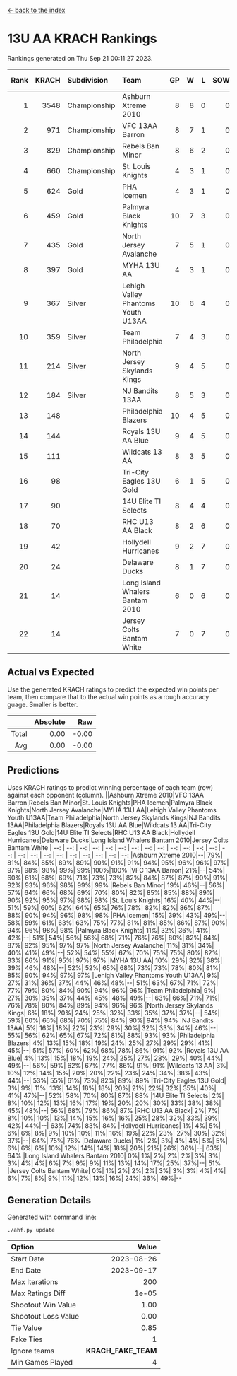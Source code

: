 [<- back to the index](readme.md)
# 13U AA KRACH Rankings
Rankings generated on Thu Sep 21 00:11:27 2023.

Rank|KRACH|Subdivision|Team|GP|W|L|SOW|SOL|T|SoS|Exp Wins|Win Diff
---:|---:|:---|:---|---:|---:|---:|---:|---:|---:|---:|---:|---:
1|3548|Championship|Ashburn Xtreme 2010|8|8|0|0|0|0|368|8.8|-0.0
2|971|Championship|VFC 13AA Barron|8|7|1|0|0|0|250|7.9|0.0
3|829|Championship|Rebels Ban Minor|8|6|2|0|0|0|647|6.8|-0.0
4|660|Championship|St. Louis Knights|4|3|1|0|0|0|866|3.8|-0.0
5|624|Gold|PHA Icemen|4|3|1|0|0|0|437|3.9|0.0
6|459|Gold|Palmyra Black Knights|10|7|3|0|0|0|756|7.8|-0.0
7|435|Gold|North Jersey Avalanche|7|5|1|0|0|1|237|6.7|0.0
8|397|Gold|MYHA 13U AA|4|3|1|0|0|0|260|3.9|0.0
9|367|Silver|Lehigh Valley Phantoms Youth U13AA|10|6|4|0|0|0|603|6.9|0.0
10|359|Silver|Team Philadelphia|7|4|3|0|0|0|374|4.9|0.0
11|214|Silver|North Jersey Skylands Kings|9|4|5|0|0|0|462|4.9|0.0
12|184|Silver|NJ Bandits 13AA|8|5|3|0|0|0|223|5.9|0.0
13|148||Philadelphia Blazers|10|4|5|0|0|1|776|5.7|0.0
14|144||Royals 13U AA Blue|9|4|5|0|0|0|262|4.9|0.0
15|111||Wildcats 13 AA|8|3|5|0|0|0|280|3.9|0.0
16|98||Tri-City Eagles 13U Gold|6|1|5|0|0|0|493|1.9|0.0
17|90||14U Elite TI Selects|8|4|4|0|0|0|182|4.9|0.0
18|70||RHC U13 AA Black|8|2|6|0|0|0|252|2.9|0.0
19|42||Hollydell Hurricanes|9|2|7|0|0|0|537|2.9|0.0
20|24||Delaware Ducks|8|1|7|0|0|0|198|1.9|0.0
21|14||Long Island Whalers Bantam 2010|6|0|6|0|0|0|211|0.9|0.0
22|14||Jersey Colts Bantam White|7|0|7|0|0|0|252|0.9|0.0

## Actual vs Expected
Use the generated KRACH ratings to predict the expected win points per team, then compare that to the actual win points as a rough accuracy guage. Smaller is better.

||Absolute|Raw
|---:|---:|---:
|Total|0.00|-0.00
|Avg|0.00|-0.00

## Predictions
Uses KRACH ratings to predict winning percentage of each team (row) against each opponent (column).
||Ashburn Xtreme 2010|VFC 13AA Barron|Rebels Ban Minor|St. Louis Knights|PHA Icemen|Palmyra Black Knights|North Jersey Avalanche|MYHA 13U AA|Lehigh Valley Phantoms Youth U13AA|Team Philadelphia|North Jersey Skylands Kings|NJ Bandits 13AA|Philadelphia Blazers|Royals 13U AA Blue|Wildcats 13 AA|Tri-City Eagles 13U Gold|14U Elite TI Selects|RHC U13 AA Black|Hollydell Hurricanes|Delaware Ducks|Long Island Whalers Bantam 2010|Jersey Colts Bantam White
| --: | --: | --: | --: | --: | --: | --: | --: | --: | --: | --: | --: | --: | --: | --: | --: | --: | --: | --: | --: | --: | --: | --: 
|Ashburn Xtreme 2010|--| 79%| 81%| 84%| 85%| 89%| 89%| 90%| 91%| 91%| 94%| 95%| 96%| 96%| 97%| 97%| 98%| 98%| 99%| 99%|100%|100%
|VFC 13AA Barron| 21%|--| 54%| 60%| 61%| 68%| 69%| 71%| 73%| 73%| 82%| 84%| 87%| 87%| 90%| 91%| 92%| 93%| 96%| 98%| 99%| 99%
|Rebels Ban Minor| 19%| 46%|--| 56%| 57%| 64%| 66%| 68%| 69%| 70%| 80%| 82%| 85%| 85%| 88%| 89%| 90%| 92%| 95%| 97%| 98%| 98%
|St. Louis Knights| 16%| 40%| 44%|--| 51%| 59%| 60%| 62%| 64%| 65%| 76%| 78%| 82%| 82%| 86%| 87%| 88%| 90%| 94%| 96%| 98%| 98%
|PHA Icemen| 15%| 39%| 43%| 49%|--| 58%| 59%| 61%| 63%| 63%| 75%| 77%| 81%| 81%| 85%| 86%| 87%| 90%| 94%| 96%| 98%| 98%
|Palmyra Black Knights| 11%| 32%| 36%| 41%| 42%|--| 51%| 54%| 56%| 56%| 68%| 71%| 76%| 76%| 80%| 82%| 84%| 87%| 92%| 95%| 97%| 97%
|North Jersey Avalanche| 11%| 31%| 34%| 40%| 41%| 49%|--| 52%| 54%| 55%| 67%| 70%| 75%| 75%| 80%| 82%| 83%| 86%| 91%| 95%| 97%| 97%
|MYHA 13U AA| 10%| 29%| 32%| 38%| 39%| 46%| 48%|--| 52%| 52%| 65%| 68%| 73%| 73%| 78%| 80%| 81%| 85%| 90%| 94%| 97%| 97%
|Lehigh Valley Phantoms Youth U13AA|  9%| 27%| 31%| 36%| 37%| 44%| 46%| 48%|--| 51%| 63%| 67%| 71%| 72%| 77%| 79%| 80%| 84%| 90%| 94%| 96%| 96%
|Team Philadelphia|  9%| 27%| 30%| 35%| 37%| 44%| 45%| 48%| 49%|--| 63%| 66%| 71%| 71%| 76%| 78%| 80%| 84%| 89%| 94%| 96%| 96%
|North Jersey Skylands Kings|  6%| 18%| 20%| 24%| 25%| 32%| 33%| 35%| 37%| 37%|--| 54%| 59%| 60%| 66%| 68%| 70%| 75%| 84%| 90%| 94%| 94%
|NJ Bandits 13AA|  5%| 16%| 18%| 22%| 23%| 29%| 30%| 32%| 33%| 34%| 46%|--| 55%| 56%| 62%| 65%| 67%| 72%| 81%| 88%| 93%| 93%
|Philadelphia Blazers|  4%| 13%| 15%| 18%| 19%| 24%| 25%| 27%| 29%| 29%| 41%| 45%|--| 51%| 57%| 60%| 62%| 68%| 78%| 86%| 91%| 92%
|Royals 13U AA Blue|  4%| 13%| 15%| 18%| 19%| 24%| 25%| 27%| 28%| 29%| 40%| 44%| 49%|--| 56%| 59%| 62%| 67%| 77%| 86%| 91%| 91%
|Wildcats 13 AA|  3%| 10%| 12%| 14%| 15%| 20%| 20%| 22%| 23%| 24%| 34%| 38%| 43%| 44%|--| 53%| 55%| 61%| 73%| 82%| 89%| 89%
|Tri-City Eagles 13U Gold|  3%|  9%| 11%| 13%| 14%| 18%| 18%| 20%| 21%| 22%| 32%| 35%| 40%| 41%| 47%|--| 52%| 58%| 70%| 80%| 87%| 88%
|14U Elite TI Selects|  2%|  8%| 10%| 12%| 13%| 16%| 17%| 19%| 20%| 20%| 30%| 33%| 38%| 38%| 45%| 48%|--| 56%| 68%| 79%| 86%| 87%
|RHC U13 AA Black|  2%|  7%|  8%| 10%| 10%| 13%| 14%| 15%| 16%| 16%| 25%| 28%| 32%| 33%| 39%| 42%| 44%|--| 63%| 74%| 83%| 84%
|Hollydell Hurricanes|  1%|  4%|  5%|  6%|  6%|  8%|  9%| 10%| 10%| 11%| 16%| 19%| 22%| 23%| 27%| 30%| 32%| 37%|--| 64%| 75%| 76%
|Delaware Ducks|  1%|  2%|  3%|  4%|  4%|  5%|  5%|  6%|  6%|  6%| 10%| 12%| 14%| 14%| 18%| 20%| 21%| 26%| 36%|--| 63%| 64%
|Long Island Whalers Bantam 2010|  0%|  1%|  2%|  2%|  2%|  3%|  3%|  3%|  4%|  4%|  6%|  7%|  9%|  9%| 11%| 13%| 14%| 17%| 25%| 37%|--| 51%
|Jersey Colts Bantam White|  0%|  1%|  2%|  2%|  2%|  3%|  3%|  3%|  4%|  4%|  6%|  7%|  8%|  9%| 11%| 12%| 13%| 16%| 24%| 36%| 49%|--

## Generation Details

Generated with command line:
```
./ahf.py update
```

| Option | Value |
| :----- | ----: |
| Start Date | 2023-08-26 |
| End Date | 2023-09-17 |
| Max Iterations | 200 |
| Max Ratings Diff | 1e-05 |
| Shootout Win Value | 1.00 |
| Shootout Loss Value | 0.00 |
| Tie Value | 0.85 |
| Fake Ties | 1 |
| Ignore teams | __KRACH_FAKE_TEAM__ |
| Min Games Played | 4 |

